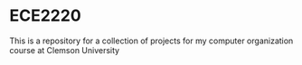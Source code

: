 # ECE2220

This is a repository for a collection of projects for my computer organization course at Clemson University
